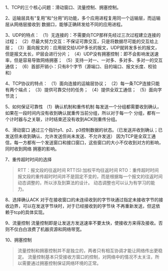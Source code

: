 1、TCP的三个核心问题：滑动窗口、流量控制、拥塞控制。

2、运输层具有“复用”和“分用”的功能，多个应用进程复用同一个运输层，而运输层从网络层接收到
数据口，能够正确转发给不同的应用进程。

3、UDP的特点：
（1）无连接的：不需要向TCP那样先经过三次过程建立连接的过程；
（2）尽最大努力交互：不保证可靠交互，只是将数据尽可能的交互给上层；
（3）面向报文的：应用层交给UDP多长的报文，UDP就转发多长的报文，但是报文太长，IP层会进行分片；
（4）UDP没有拥塞控制：即不会影响发送速率，但是容易导致网络拥塞；
（5）支持一对一、一对多、多对多、多对一的交互通信；
（6）首部开销小：只有8个字节（源端口、目的端口、报文长度、校验和）

4、TCP协议的特点：
（1）面向连接的运输层协议；
（2）每一条TCP连接只能有两个端点；
（3）提供可靠交付的任务；
（4）提供全双工通信；
（5）面向字节流；

5、如何保证可靠性
（1）确认机制和重传机制
每发送一个分组都需要收到确认，如果在一段时间内没有收到确认就重传当前分组，所以对于每一个
分组，都有一个计时器与之关联，计时结束还没有收到ACK则重传分组。

6、滑动窗口
通过三个指针p1、p2、p3控制数据的状态。（已发送并收到确认；已发送但未收到确认、允许发送但尚未发送、不允许发送）
因为TCP是全双工通信，每一方都有一个发送窗口和接口窗口，这些窗口的大小不仅收到对方的影响，同时收到网络
拥塞的影响。

7、重传超时时间的选择
> RTT：报文段的往返时间
RTT(S):加权平均往返时间
RTO：重传超时时间
报文段的重传超时时间并不是固定不变的，而是根据每一个报文的往返时间动态调整的，所以涉及到算法的设计。
动态调整也可以认为有学习的能力。

8、选择确认ACK
对于在接收窗口的未连续收到的字节块通过指定未接收字节的接收边界，可以在发送字节块时，对于已经接收到的字节块
不再重新发送，但这依赖于tcp的具体实现。

9、流量控制
流量控制即是让发送方发送速率不要太快，使接收方来得及接收。否则不仅白白浪费了机器资源和网络带宽。

10、拥塞控制
> 流量控制和拥塞控制并不是独立的，两者只有相互协调才能让网络传出更稳定。
流量控制基本只受接收方窗口的控制，对网络中的情况不太关注，所以需要通过拥塞控制保证网络环境的正常。
